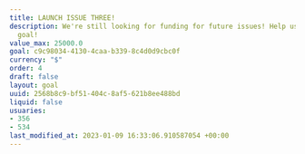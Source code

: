 ```yaml
---
title: LAUNCH ISSUE THREE!
description: We're still looking for funding for future issues! Help us reach our
  goal!
value_max: 25000.0
goal: c9c98034-4130-4caa-b339-8c4d0d9cbc0f
currency: "$"
order: 4
draft: false
layout: goal
uuid: 2568b8c9-bf51-404c-8af5-621b8ee488bd
liquid: false
usuaries:
- 356
- 534
last_modified_at: 2023-01-09 16:33:06.910587054 +00:00
---
```


